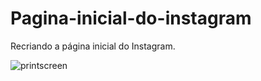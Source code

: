 # Pagina-inicial-do-instagram
Recriando a página inicial do Instagram.

![printscreen](https://user-images.githubusercontent.com/94393270/173256651-140e4e85-c21c-4c2c-99c0-8dfdda2c98a9.png)

